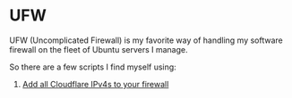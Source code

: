 # UFW
UFW (Uncomplicated Firewall) is my favorite way of handling my software firewall on the fleet of Ubuntu servers I manage.

So there are a few scripts I find myself using:
1. [Add all Cloudflare IPv4s to your firewall](./add_all_cloudflare_ipv4s)